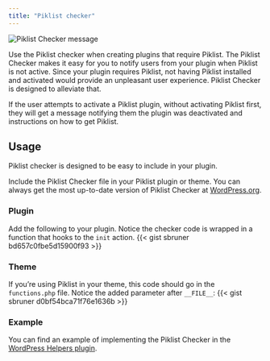 ```yaml
---
title: "Piklist checker"
---
```


![Piklist Checker message](/images/piklist-checker.jpg)

Use the Piklist checker when creating plugins that require Piklist. The Piklist Checker makes it easy for you to notify users from your plugin when Piklist is not active. Since your plugin requires Piklist, not having Piklist installed and activated would provide an unpleasant user experience. Piklist Checker is designed to alleviate that.

If the user attempts to activate a Piklist plugin, without activating Piklist first, they will get a message notifying them the plugin was deactivated and instructions on how to get Piklist.

## Usage
Piklist checker is designed to be easy to include in your plugin.

Include the Piklist Checker file in your Piklist plugin or theme. You can always get the most up-to-date version of Piklist Checker at <a href="http://plugins.svn.wordpress.org/piklist/assets/class-piklist-checker.php">WordPress.org</a>.

### Plugin
Add the following to your plugin. Notice the checker code is wrapped in a function that hooks to the ``init`` action.
{{< gist sbruner bd657c0fbe5d15900f93 >}}

### Theme
If you’re using Piklist in your theme, this code should go in the ``functions.php`` file. Notice the added parameter after ``__FILE__``:
{{< gist sbruner d0bf54bca71f76e1636b >}}

### Example
You can find an example of implementing the Piklist Checker in the <a href="https://wordpress.org/plugins/wp-helpers/">WordPress Helpers plugin</a>.
